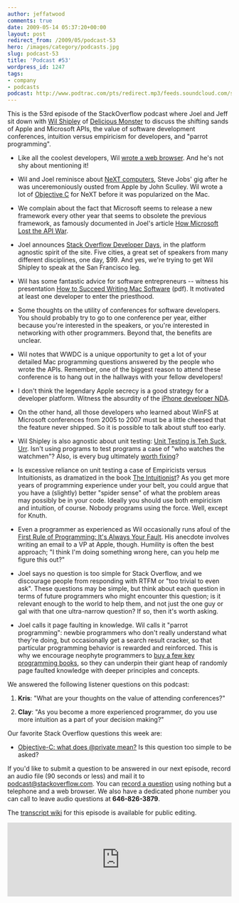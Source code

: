 ```yaml
---
author: jeffatwood
comments: true
date: 2009-05-14 05:37:20+00:00
layout: post
redirect_from: /2009/05/podcast-53
hero: /images/category/podcasts.jpg
slug: podcast-53
title: 'Podcast #53'
wordpress_id: 1247
tags:
- company
- podcasts
podcast: http://www.podtrac.com/pts/redirect.mp3/feeds.soundcloud.com/stream/14377334-stack-exchange-stack-overflow-podcast-25.mp3
---
```


This is the 53rd episode of the StackOverflow podcast where Joel and Jeff sit down with [Wil Shipley](http://www.wilshipley.com/blog/) of [Delicious Monster](http://delicious-monster.com/) to discuss the shifting sands of Apple and Microsoft APIs, the value of software development conferences, intuition versus empiricism for developers, and "parrot programming".






  * Like all the coolest developers, Wil [wrote a web browser](http://www.oreillynet.com/pub/a/mac/2001/05/11/w_talk.html). And he's not shy about mentioning it!


  * Wil and Joel reminisce about [NeXT computers](http://en.wikipedia.org/wiki/NeXT), Steve Jobs' gig after he was unceremoniously ousted from Apple by John Sculley. Wil wrote a lot of [Objective C](http://en.wikipedia.org/wiki/Objective-C) for NeXT before it was popularized on the Mac.  



  * We complain about the fact that Microsoft seems to release a new framework every other year that seems to obsolete the previous framework, as famously documented in Joel's article [How Microsoft Lost the API War](http://www.joelonsoftware.com/articles/APIWar.html).  



  * Joel announces [Stack Overflow Developer Days](http://www.joelonsoftware.com/items/2009/05/12.html), in the platform agnostic spirit of the site. Five cities, a great set of speakers from many different disciplines, one day, $99. And yes, we're trying to get Wil Shipley to speak at the San Francisco leg.


  * Wil has some fantastic advice for software entrepreneurs -- witness his presentation [How to Succeed Writing Mac Software](http://wilshipley.com/blog/WWDC_Student_Talk.pdf) (pdf). It motivated at least one developer to enter the priesthood.


  * Some thoughts on the utility of conferences for software developers. You should probably try to go to one conference per year, either because you're interested in the speakers, or you're interested in networking with other programmers. Beyond that, the benefits are unclear.


  * Wil notes that WWDC is a unique opportunity to get a lot of your detailed Mac programming questions answered by the people who wrote the APIs. Remember, one of the biggest reason to attend these conference is to hang out in the hallways with your fellow developers!


  * I don't think the legendary Apple secrecy is a good strategy for a developer platform. Witness the absurdity of the [iPhone developer NDA](http://arstechnica.com/apple/news/2008/07/iphone-nda-doing-more-harm-than-good.ars).


  * On the other hand, all those developers who learned about WinFS at Microsoft conferences from 2005 to 2007 must be a little cheesed that the feature never shipped. So it is possible to talk about stuff too early.


  * Wil Shipley is also agnostic about unit testing: [Unit Testing is Teh Suck, Urr](http://wilshipley.com/blog/2005/09/unit-testing-is-teh-suck-urr.html). Isn't using programs to test programs a case of "who watches the watchmen"? Also, is every bug ultimately [worth fixing](http://www.codinghorror.com/blog/archives/000420.html)?


  * Is excessive reliance on unit testing a case of Empiricists versus Intuitionists, as dramatized in the book [The Intuitionist](http://www.amazon.com/dp/0385493002/?tag=codinghorror-20)? As you get more years of programming experience under your belt, you could argue that you have a (slightly) better "spider sense" of what the problem areas may possibly be in your code. Ideally you should use both empiricism and intuition, of course. Nobody programs using the force. Well, except for Knuth.  



  * Even a programmer as experienced as Wil occasionally runs afoul of the [First Rule of Programming: It's Always Your Fault](http://www.codinghorror.com/blog/archives/001079.html). His anecdote involves writing an email to a VP at Apple, though. Humility is often the best approach; "I think I'm doing something wrong here, can you help me figure this out?"


  * Joel says no question is too simple for Stack Overflow, and we discourage people from responding with RTFM or "too trivial to even ask". These questions may be simple, but think about each question in terms of future programmers who might encounter this question; is it relevant enough to the world to help them, and not just the one guy or gal with that one ultra-narrow question? If so, then it's worth asking.  



  * Joel calls it page faulting in knowledge. Wil calls it "parrot programming": newbie programmers who don't really understand what they're doing, but occasionally get a search result cracker, so that particular programming behavior is rewarded and reinforced. This is why we encourage neophyte programmers to [buy a few key programming books](http://www.codinghorror.com/blog/archives/001108.html), so they can underpin their giant heap of randomly page faulted knowledge with deeper principles and concepts.  







We answered the following listener questions on this podcast:






  1. **Kris**: "What are your thoughts on the value of attending conferences?"


  2. **Clay**: "As you become a more experienced programmer, do you use more intuition as a part of your decision making?"




Our favorite Stack Overflow questions this week are:






  * [Objective-C: what does @private mean?](http://stackoverflow.com/questions/844658/objective-c-what-does-private-mean) Is this question too simple to be asked?  






If you'd like to submit a question to be answered in our next episode, record an audio file (90 seconds or less) and mail it to [podcast@stackoverflow.com](mailto:podcast@stackoverflow.com). You can [record a question](http://blog.stackoverflow.com/index.php/2008/05/recording-podcast-questions-using-your-telephone/) using nothing but a telephone and a web browser. We also have a dedicated phone number you can call to leave audio questions at **646-826-3879**.






The [transcript wiki](https://stackoverflow.fogbugz.com/default.asp?W29050) for this episode is available for public editing.

<iframe width="100%" height="166" scrolling="no" frameborder="no" src="https://w.soundcloud.com/player/?url=https%3A//api.soundcloud.com/tracks/14377334&amp;color=ff5500&amp;auto_play=false&amp;hide_related=false&amp;show_comments=true&amp;show_user=true&amp;show_reposts=false"></iframe>
